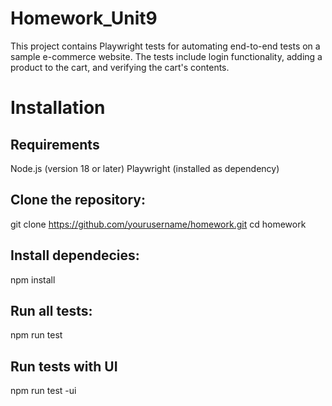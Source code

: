 # Homework_Unit9
This project contains Playwright tests for automating end-to-end tests on a sample e-commerce website. The tests include login functionality, adding a product to the cart, and verifying the cart's contents.

# Installation

## Requirements
Node.js (version 18 or later)
Playwright (installed as dependency)

## Clone the repository:
git clone https://github.com/yourusername/homework.git
cd homework

## Install dependecies:
npm install

## Run all tests:
npm run test

## Run tests with UI
npm run test -ui

